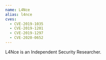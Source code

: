 ```yaml
---
name: L4Nce
alias: l4nce
cves:
  - CVE-2019-1035
  - CVE-2019-1201
  - CVE-2019-1297
  - CVE-2020-0652
---
```

L4Nce is an Independent Security Researcher.